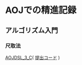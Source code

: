 # AOJでの精進記録

## アルゴリズム入門

### 尺取法
[AOJDSL_3_C](http://judge.u-aizu.ac.jp/onlinejudge/description.jsp?id=DSL_3_C&lang=jp)( [提出コード](https://github.com/Cyclone28/Competitive-Programming/blob/master/Practices/AizuOnlineJudge/Code/DSL/3_C%20Number%20of%20Window.cpp) )  
